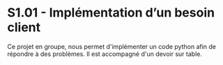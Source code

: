 # S1.01 - Implémentation d’un besoin client

Ce projet en groupe, nous permet d'implémenter un code python afin de répondre à des problèmes. Il est accompagné d'un devoir sur table.